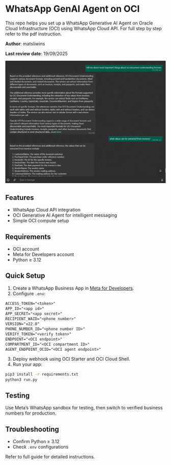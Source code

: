 # WhatsApp GenAI Agent on OCI

This repo helps you set up a WhatsApp Generative AI Agent on Oracle Cloud Infrastructure (OCI) using WhatsApp Cloud API. For full step by step refer to the pdf instruction.

**Author**: matsliwins

**Last review date**: 19/09/2025

![](images/WhatsAPP.png)

## Features
- WhatsApp Cloud API integration
- OCI Generative AI Agent for intelligent messaging
- Simple OCI compute setup

## Requirements
- OCI account
- Meta for Developers account
- Python ≥ 3.12

## Quick Setup
1. Create a WhatsApp Business App in [Meta for Developers](https://developers.facebook.com).
2. Configure `.env`:
```env
ACCESS_TOKEN="<token>"
APP_ID="<app id>"
APP_SECRET="<app secret>"
RECIPIENT_WAID="<phone number>"
VERSION="v22.0"
PHONE_NUMBER_ID="<phone number ID>"
VERIFY_TOKEN="<verify token>"
ENDPOINT="<OCI endpoint>"
COMPARTMENT_ID="<OCI compartment ID>"
AGENT_ENDPOINT_OCID="<OCI agent endpoint>"
```
3. Deploy webhook using OCI Starter and OCI Cloud Shell.
4. Run your app:
```bash
pip3 install -r requirements.txt
python3 run.py
```

## Testing
Use Meta’s WhatsApp sandbox for testing, then switch to verified business numbers for production.

## Troubleshooting
- Confirm Python ≥ 3.12
- Check `.env` configurations

Refer to full guide for detailed instructions.

